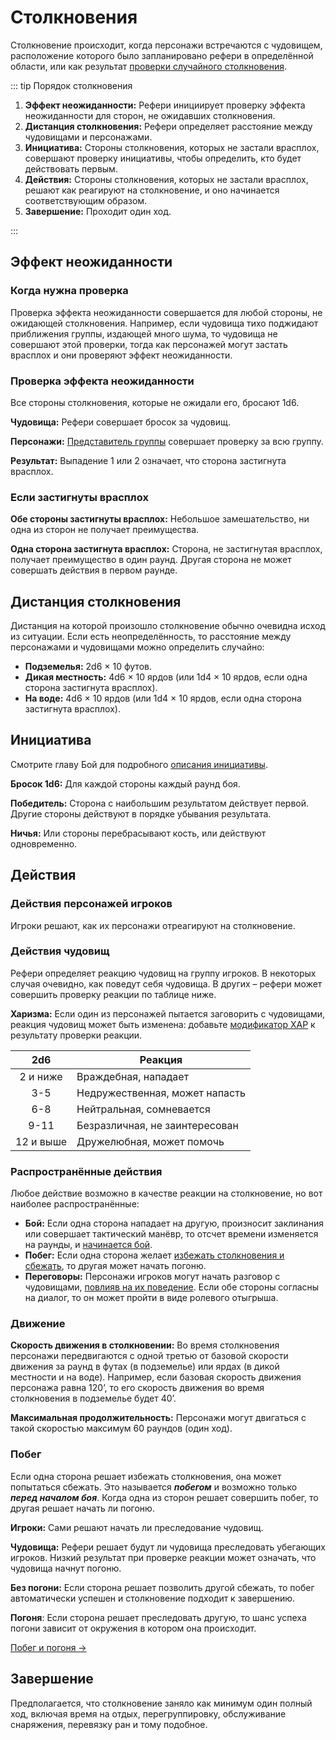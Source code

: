 # Столкновения

Столкновение происходит, когда персонажи встречаются с чудовищем, расположение которого было запланировано рефери в определённой области, или как результат [проверки случайного столкновения](../adventuring/hazards-and-challenges#бродячие-чудовища).

::: tip Порядок столкновения

1. **Эффект неожиданности:** Рефери инициирует проверку эффекта неожиданности для сторон, не ожидавших столкновения.
2. **Дистанция столкновения:** Рефери определяет расстояние между чудовищами и персонажами.
3. **Инициатива:** Стороны столкновения, которых не застали врасплох, совершают проверку инициативы, чтобы определить, кто будет действовать первым.
4. **Действия:** Стороны столкновения, которых не застали врасплох, решают как реагируют на столкновение, и оно начинается соответствующим образом.
5. **Завершение:** Проходит один ход.

:::

## Эффект неожиданности

### Когда нужна проверка

Проверка эффекта неожиданности совершается для любой стороны, не ожидающей столкновения. Например, если чудовища тихо поджидают приближения группы, издающей много шума, то чудовища не совершают этой проверки, тогда как персонажей могут застать врасплох и они проверяют эффект неожиданности.

### Проверка эффекта неожиданности

Все стороны столкновения, которые не ожидали его, бросают 1d6.

**Чудовища:** Рефери совершает бросок за чудовищ.

**Персонажи:** [Представитель группы](../adventuring/party-organization#представитель) совершает проверку за всю группу.

**Результат:** Выпадение 1 или 2 означает, что сторона застигнута врасплох.

### Если застигнуты врасплох

**Обе стороны застигнуты врасплох:** Небольшое замешательство, ни одна из сторон не получает преимущества.

**Одна сторона застигнута врасплох:** Сторона, не застигнутая врасплох, получает преимущество в один раунд. Другая сторона не может совершать действия в первом раунде.

## Дистанция столкновения

Дистанция на которой произошло столкновение обычно очевидна исход из ситуации. Если есть неопределённость, то расстояние между персонажами и чудовищами можно определить случайно:

-   **Подземелья:** 2d6 × 10 футов.
-   **Дикая местность:** 4d6 × 10 ярдов (или 1d4 × 10 ярдов, если одна сторона застигнута врасплох).
-   **На воде:** 4d6 × 10 ярдов (или 1d4 × 10 ярдов, если одна сторона застигнута врасплох).

## Инициатива

Смотрите главу Бой для подробного [описания инициативы](combat#_2-инициатива).

**Бросок 1d6:** Для каждой стороны каждый раунд боя.

**Победитель:** Сторона с наибольшим результатом действует первой. Другие стороны действуют в порядке убывания результата.

**Ничья:** Или стороны перебрасывают кость, или действуют одновременно.

## Действия

### Действия персонажей игроков

Игроки решают, как их персонажи отреагируют на столкновение.

### Действия чудовищ

Рефери определяет реакцию чудовищ на группу игроков. В некоторых случая очевидно, как поведут себя чудовища. В других – рефери может совершить проверку реакции по таблице ниже.

**Харизма:** Если один из персонажей пытается заговорить с чудовищами, реакция чудовищ может быть изменена: добавьте [модификатор ХАР](../../characters/player-characters/ability-scores#модификаторы-харизмы) к результату проверки реакции.

|    2d6    | Реакция                        |
| :-------: | ------------------------------ |
| 2 и ниже  | Враждебная, нападает           |
|    3-5    | Недружественная, может напасть |
|    6-8    | Нейтральная, сомневается       |
|   9-11    | Безразличная, не заинтересован |
| 12 и выше | Дружелюбная, может помочь      |

### Распространённые действия

Любое действие возможно в качестве реакции на столкновение, но вот наиболее распространённые:

-   **Бой:** Если одна сторона нападает на другую, произносит заклинания или совершает тактический манёвр, то отсчет времени изменяется на раунды, и [начинается бой](combat).
-   **Побег:** Если одна сторона желает [избежать столкновения и сбежать](evasion-and-pursuit), то другая может начать погоню.
-   **Переговоры:** Персонажи игроков могут начать разговор с чудовищами, [повлияв на их поведение](#действия-чудовищ). Если обе стороны согласны на диалог, то он может пройти в виде ролевого отыгрыша.

### Движение

**Скорость движения в столкновении:** Во время столкновения персонажи передвигаются с одной третью от базовой скорости движения за раунд в футах (в подземелье) или ярдах (в дикой местности и на воде). Например, если базовая скорость движения персонажа равна 120’, то его скорость движения во время столкновения в подземелье будет 40’.

**Максимальная продолжительность:** Персонажи могут двигаться с такой скоростью максимум 60 раундов (один ход).

### Побег

Если одна сторона решает избежать столкновения, она может попытаться сбежать. Это называется _**побегом**_ и возможно только _**перед началом боя**_. Когда одна из сторон решает совершить побег, то другая решает начать ли погоню.

**Игроки:** Сами решают начать ли преследование чудовищ.

**Чудовища:** Рефери решает будут ли чудовища преследовать убегающих игроков. Низкий результат при проверке реакции может означать, что чудовища начнут погоню.

**Без погони:** Если сторона решает позволить другой сбежать, то побег автоматически успешен и столкновение подходит к завершению.

**Погоня**: Если сторона решает преследовать другую, то шанс успеха погони зависит от окружения в котором она происходит.

[Побег и погоня ->](evasion-and-pursuit)

## Завершение

Предполагается, что столкновение заняло как минимум один полный ход, включая время на отдых, перегруппировку, обслуживание снаряжения, перевязку ран и тому подобное.
